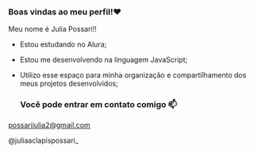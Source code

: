### Boas vindas ao meu perfil!❤️
Meu nome é Julia Possari!!

- Estou estudando no Alura;
- Estou me desenvolvendo na linguagem JavaScript;
- Utilizo esse espaço para minha organização e compartilhamento dos meus projetos desenvolvidos;

  ### Você pode entrar em contato comigo 📫

possarijulia2@gmail.com 

@juliaaclapispossari_
